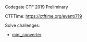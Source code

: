Codegate CTF 2019 Preliminary

CTFTime: <https://ctftime.org/event/719>

Solve challenges:

- [mini_converter](./mini_converter.md)
